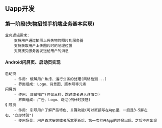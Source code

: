 ## Uapp开发

### 第一阶段(失物招领手机端业务基本实现)

```
业务逻辑需求:
    支持用户通过拍照上传失物的照片到服务器
    支持获取用户上传图片时的地理位置
    支持接受服务器发送给用户的消息
```


#### Android闪屏页、启动页实现

```
启动页
    - 作用: 缓解用户焦虑、运行业务的处理(网络检测...)
    - 界面组成: Logo、背景图、版本号等元素
闪屏页
    - 作用: 营销推广(停留三秒，跳过或者进入详情页)
    - 界面组成: 广告、Logo、跳过(倒计时按钮)
引导页
    - 作用: 引导用户了解产品特色、关键功能(可以直接写在App里，一般是3-5屏左右、"立即体验")
    - 使用场景: 用户首次安装或者版本更新后、第一次打开App的时候出现、之后不再出现
```